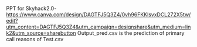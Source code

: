 PPT for Skyhack2.0-https://www.canva.com/design/DAGTFJ5Q3Z4/0vh96FKKlsvxDCL272X5tw/edit?utm_content=DAGTFJ5Q3Z4&utm_campaign=designshare&utm_medium=link2&utm_source=sharebutton
Output_pred.csv is the prediction of primary call reasons of Test.csv
